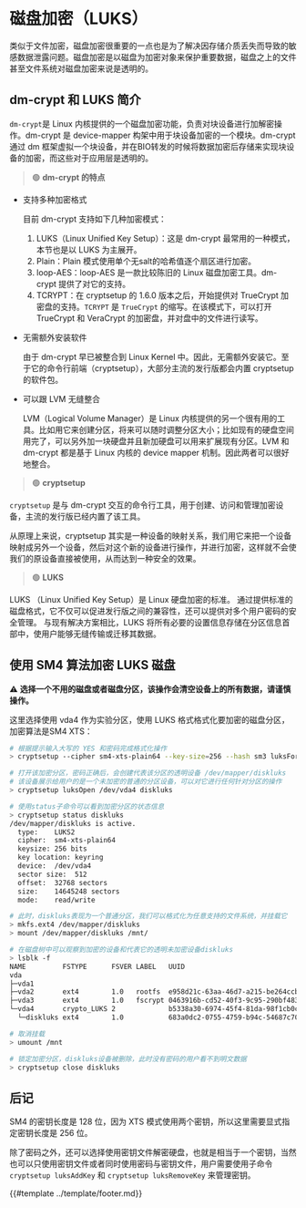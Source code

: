 # 磁盘加密（LUKS）

类似于文件加密，磁盘加密很重要的一点也是为了解决因存储介质丢失而导致的敏感数据泄露问题。磁盘加密是以磁盘为加密对象来保护重要数据，磁盘之上的文件甚至文件系统对磁盘加密来说是透明的。

## dm-crypt 和 LUKS 简介

`dm-crypt`是 Linux 内核提供的一个磁盘加密功能，负责对块设备进行加解密操作。dm-crypt 是 device-mapper 构架中用于块设备加密的一个模块。dm-crypt 通过 dm 框架虚拟一个块设备，并在BIO转发的时候将数据加密后存储来实现块设备的加密，而这些对于应用层是透明的。

> 🟢 **dm-crypt 的特点**

* 支持多种加密格式

    目前 dm-crypt 支持如下几种加密模式：

    1. LUKS（Linux Unified Key Setup）：这是 dm-crypt 最常用的一种模式，本节也是以 LUKS 为主展开。
    2. Plain：Plain 模式使用单个无salt的哈希值逐个扇区进行加密。
    3. loop-AES：loop-AES 是一款比较陈旧的 Linux 磁盘加密工具。dm-crypt 提供了对它的支持。
    4. TCRYPT：在 cryptsetup 的 1.6.0 版本之后，开始提供对 TrueCrypt 加密盘的支持。`TCRYPT` 是 `TrueCrypt` 的缩写。在该模式下，可以打开 TrueCrypt 和 VeraCrypt 的加密盘，并对盘中的文件进行读写。

* 无需额外安装软件

    由于 dm-crypt 早已被整合到 Linux Kernel 中。因此，无需额外安装它。至于它的命令行前端（cryptsetup），大部分主流的发行版都会内置 cryptsetup 的软件包。

* 可以跟 LVM 无缝整合

    LVM（Logical Volume Manager）是 Linux 内核提供的另一个很有用的工具。比如用它来创建分区，将来可以随时调整分区大小；比如现有的硬盘空间用完了，可以另外加一块硬盘并且新加硬盘可以用来扩展现有分区。LVM 和 dm-crypt 都是基于 Linux 内核的 device mapper 机制。因此两者可以很好地整合。

> 🟢 **cryptsetup**

`cryptsetup` 是与 dm-crypt 交互的命令行工具，用于创建、访问和管理加密设备，主流的发行版已经内置了该工具。

从原理上来说，cryptsetup 其实是一种设备的映射关系，我们用它来把一个设备映射成另外一个设备，然后对这个新的设备进行操作，并进行加密，这样就不会使我们的原设备直接被使用，从而达到一种安全的效果。

> 🟢 **LUKS**

LUKS （Linux Unified Key Setup）是 Linux 硬盘加密的标准。 通过提供标准的磁盘格式，它不仅可以促进发行版之间的兼容性，还可以提供对多个用户密码的安全管理。 与现有解决方案相比，LUKS 将所有必要的设置信息存储在分区信息首部中，使用户能够无缝传输或迁移其数据。

## 使用 SM4 算法加密 LUKS 磁盘

⚠️  **选择一个不用的磁盘或者磁盘分区，该操作会清空设备上的所有数据，请谨慎操作。**

这里选择使用 vda4 作为实验分区，使用 LUKS 格式格式化要加密的磁盘分区，加密算法是SM4 XTS：

```sh
# 根据提示输入大写的 YES 和密码完成格式化操作
> cryptsetup --cipher sm4-xts-plain64 --key-size=256 --hash sm3 luksFormat /dev/vda4

# 打开该加密分区，密码正确后，会创建代表该分区的透明设备 /dev/mapper/diskluks
# 该设备展示给用户的是一个未加密的普通的分区设备，可以对它进行任何针对分区的操作
> cryptsetup luksOpen /dev/vda4 diskluks

# 使用status子命令可以看到加密分区的状态信息
> cryptsetup status diskluks
/dev/mapper/diskluks is active.
  type:    LUKS2
  cipher:  sm4-xts-plain64
  keysize: 256 bits
  key location: keyring
  device:  /dev/vda4
  sector size:  512
  offset:  32768 sectors
  size:    14645248 sectors
  mode:    read/write

# 此时，diskluks表现为一个普通分区，我们可以格式化为任意支持的文件系统，并挂载它
> mkfs.ext4 /dev/mapper/diskluks
> mount /dev/mapper/diskluks /mnt/

# 在磁盘树中可以观察到加密的设备和代表它的透明未加密设备diskluks
> lsblk -f
NAME         FSTYPE      FSVER LABEL   UUID                                 FSAVAIL FSUSE% MOUNTPOINTS
vda
├─vda1
├─vda2       ext4        1.0   rootfs  e958d21c-63aa-46d7-a215-be264ccb02d5   23.2G    16% /
├─vda3       ext4        1.0   fscrypt 0463916b-cd52-40f3-9c95-290bf4839d8e
└─vda4       crypto_LUKS 2             b5338a30-6974-45f4-81da-98f1cb0cab72
  └─diskluks ext4        1.0           683a0dc2-0755-4759-b94c-54687c706dd5    6.4G     0% /mnt

# 取消挂载
> umount /mnt

# 锁定加密分区，diskluks设备被删除，此时没有密码的用户看不到明文数据
> cryptsetup close diskluks
```

## 后记

SM4 的密钥长度是 128 位，因为 XTS 模式使用两个密钥，所以这里需要显式指定密钥长度是 256 位。

除了密码之外，还可以选择使用密钥文件解密硬盘，也就是相当于一个密钥，当然也可以只使用密钥文件或者同时使用密码与密钥文件，用户需要使用子命令 `cryptsetup luksAddKey` 和 `cryptsetup luksRemoveKey` 来管理密钥。

{{#template ../template/footer.md}}
